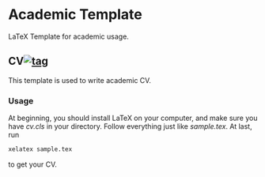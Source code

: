 # Academic Template
LaTeX Template for academic usage.

## CV[![tag](https://img.shields.io/badge/version-v0.1.0-blue.svg)]()
This template is used to write academic CV. 
### Usage
At beginning, you should install LaTeX on your computer, and make sure you have *cv.cls* in your directory. Follow everything just like *sample.tex*. At last, run
```bash
xelatex sample.tex
```
to get your CV. 
